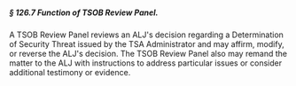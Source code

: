 ##### § 126.7 Function of TSOB Review Panel. #####

A TSOB Review Panel reviews an ALJ's decision regarding a Determination of Security Threat issued by the TSA Administrator and may affirm, modify, or reverse the ALJ's decision. The TSOB Review Panel also may remand the matter to the ALJ with instructions to address particular issues or consider additional testimony or evidence.
